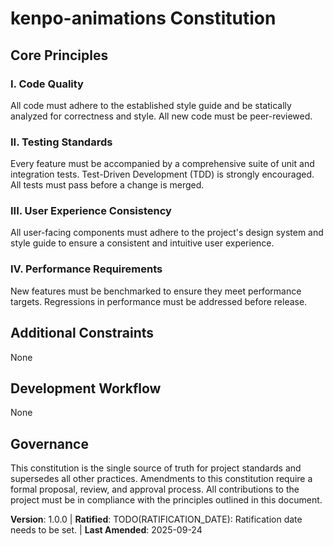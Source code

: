 <!--
Sync Impact Report:
- Version change: none -> 1.0.0
- Added principles:
    - I. Code Quality
    - II. Testing Standards
    - III. User Experience Consistency
    - IV. Performance Requirements
- Removed sections: None
- Templates requiring updates:
    - ✅ C:\Users\johan\Documents\Synced-to-phone\kenpo-quartz\animations\.specify\templates\plan-template.md
    - ✅ C:\Users\johan\Documents\Synced-to-phone\kenpo-quartz\animations\.specify\templates\tasks-template.md
- Follow-up TODOs:
    - TODO(RATIFICATION_DATE): Ratification date needs to be set.
-->
# kenpo-animations Constitution

## Core Principles

### I. Code Quality
All code must adhere to the established style guide and be statically analyzed for correctness and style. All new code must be peer-reviewed.

### II. Testing Standards
Every feature must be accompanied by a comprehensive suite of unit and integration tests. Test-Driven Development (TDD) is strongly encouraged. All tests must pass before a change is merged.

### III. User Experience Consistency
All user-facing components must adhere to the project's design system and style guide to ensure a consistent and intuitive user experience.

### IV. Performance Requirements
New features must be benchmarked to ensure they meet performance targets. Regressions in performance must be addressed before release.

## Additional Constraints

None

## Development Workflow

None

## Governance

This constitution is the single source of truth for project standards and supersedes all other practices. Amendments to this constitution require a formal proposal, review, and approval process. All contributions to the project must be in compliance with the principles outlined in this document.

**Version**: 1.0.0 | **Ratified**: TODO(RATIFICATION_DATE): Ratification date needs to be set. | **Last Amended**: 2025-09-24
